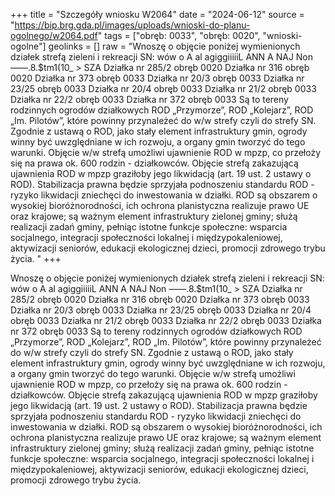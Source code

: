 +++
title = "Szczegóły wniosku W2064"
date = "2024-06-12"
source = "https://bip.brg.gda.pl/images/uploads/wnioski-do-planu-ogolnego/w2064.pdf"
tags = ["obręb: 0033", "obręb: 0020", "wnioski-ogolne"]
geolinks = []
raw = "Wnoszę o objęcie poniżej wymienionych działek strefą zieleni i rekreacji SN: wów o A al agiggiiiiiL ANN A NAJ Non ——.8.$tm1(10_ > SZA Działka nr 285/2 obręb 0020 Działka nr 316 obręb 0020  Działka nr 373 obręb 0033 Działka nr 20/3 obręb 0033  Działka nr 23/25 obręb 0033  Działka nr 20/4 obręb 0033 Działka nr 21/2 obręb 0033 Działka nr 22/2 obręb 0033 Działka nr 372 obręb 0033 Są to tereny rodzinnych ogrodów działkowych ROD „Przymorze”, ROD „Kolejarz”, ROD „Im. Pilotów”, które powinny przynależeć do w/w strefy czyli do strefy SN. Zgodnie z ustawą o ROD, jako stały element infrastruktury gmin, ogrody winny być uwzględniane w ich rozwoju, a organy gmin tworzyć do tego warunki.  Objęcie w/w strefą umożliwi ujawnienie ROD w mpzp, co przełoży się na prawa ok. 600 rodzin - działkowców.  Objęcie strefą zakazującą ujawnienia ROD w mpzp graziłoby jego likwidacją (art. 19 ust. 2 ustawy o ROD).  Stabilizacja prawna będzie sprzyjała podnoszeniu standardu ROD - ryzyko likwidacji zniechęci do inwestowania  w działki. ROD są obszarem o wysokiej bioróżnorodności, ich ochrona planistyczna realizuje prawo UE oraz  krajowe; są ważnym element infrastruktury zielonej gminy; służą realizacji zadań gminy, pełniąc istotne funkcje   społeczne: wsparcia socjalnego, integracji społeczności lokalnej i międzypokaleniowej, aktywizacji seniorów, edukacji ekologicznej dzieci, promocji zdrowego trybu życia. "
+++

Wnoszę o objęcie poniżej wymienionych działek strefą zieleni i rekreacji SN:
wów o A al agiggiiiiiL ANN A NAJ Non ——.8.$tm1(10_ >
SZA
Działka nr 285/2 obręb 0020
Działka nr 316 obręb 0020 
Działka nr 373 obręb 0033
Działka nr 20/3 obręb 0033 
Działka nr 23/25 obręb 0033 
Działka nr 20/4 obręb 0033
Działka nr 21/2 obręb 0033
Działka nr 22/2 obręb 0033
Działka nr 372 obręb 0033
Są to tereny rodzinnych ogrodów działkowych ROD „Przymorze”, ROD „Kolejarz”, ROD „Im. Pilotów”,
które powinny przynależeć do w/w strefy czyli do strefy SN. Zgodnie z ustawą o ROD, jako stały element
infrastruktury gmin, ogrody winny być uwzględniane w ich rozwoju, a organy gmin tworzyć do tego warunki. 
Objęcie w/w strefą umożliwi ujawnienie ROD w mpzp, co przełoży się na prawa ok. 600 rodzin - działkowców.
 Objęcie strefą zakazującą ujawnienia ROD w mpzp graziłoby jego likwidacją (art. 19 ust. 2 ustawy o ROD).
 Stabilizacja prawna będzie sprzyjała podnoszeniu standardu ROD - ryzyko likwidacji zniechęci do inwestowania 
w działki. ROD są obszarem o wysokiej bioróżnorodności, ich ochrona planistyczna realizuje prawo UE oraz 
krajowe; są ważnym element infrastruktury zielonej gminy; służą realizacji zadań gminy, pełniąc istotne funkcje 
 społeczne: wsparcia socjalnego, integracji społeczności lokalnej i międzypokaleniowej, aktywizacji seniorów,
edukacji ekologicznej dzieci, promocji zdrowego trybu życia.



